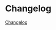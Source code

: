 # Changelog

[Changelog](https://github.com/hellof2e/quark-design/blob/main/packages/quark/CHANGELOG.md)

